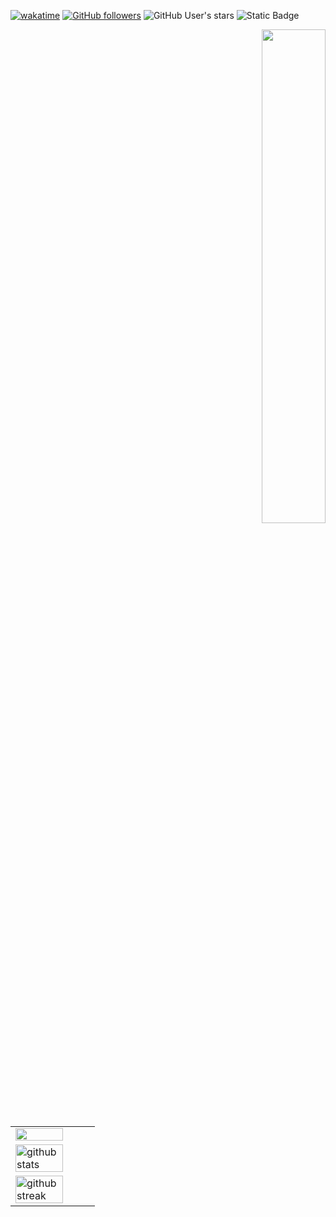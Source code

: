 [![wakatime](https://wakatime.com/badge/user/018c478b-7bf8-48c4-a893-0055b2f83fc6.svg?style=for-the-badge&color=%23ffffff)](https://wakatime.com/@018c478b-7bf8-48c4-a893-0055b2f83fc6)
[![GitHub followers](https://img.shields.io/github/followers/pyromagne?style=for-the-badge&logo=github&color=%23d12a59)](https://github.com/Pyromagne)
![GitHub User's stars](https://img.shields.io/github/stars/pyromagne?logo=coveralls&style=for-the-badge&color=%23FFD500)
![Static Badge](https://img.shields.io/badge/Favorite_Language-C%2B%2B-blue?style=for-the-badge&logo=Cplusplus&color=%2300599C)

<a href="https://github.com/Pyromagne" align="right">
  <img align="right" style="width: 45%;" src="https://github-readme-stats.vercel.app/api/wakatime?username=pyromagne\&layout=compact">
</a>

<table>
  <tr>
    <td>
      <a href="https://github.com/Pyromagne">
        <img style="width: 80%;" src="https://github-readme-stats.vercel.app/api/top-langs/?username=pyromagne&theme=tokyonight&show_icons=true&hide_border=true&layout=compact">
      </a>
  </tr>
  <tr>
  <td>
    <a href="https://github.com/Pyromagne">
        <img style="width: 80%;" src="https://github-readme-stats.vercel.app/api?username=pyromagne&amp;theme=tokyonight&amp;show_icons=true&amp;hide_border=true&amp;count_private=true" alt="github stats">
      </a>
  </td>
  </tr>
   <tr>
  <td>
    <a href="https://github.com/Pyromagne">
      <img style="width: 80%;" src="https://github-readme-streak-stats.herokuapp.com/?user=pyromagne&amp;theme=tokyonight&amp;hide_border=true" alt="github streak">
    </a>
  </td>
  </tr>
</table>

